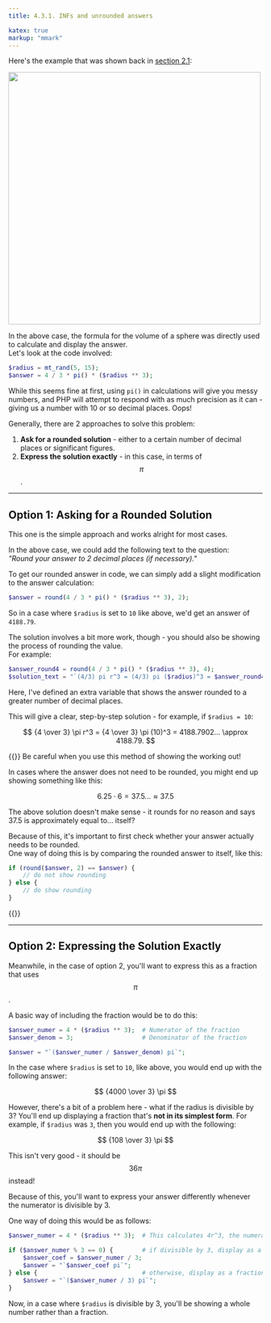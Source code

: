 ```yaml
---
title: 4.3.1. INFs and unrounded answers

katex: true
markup: "mmark"
---
```


Here's the example that was shown back in [section 2.1](/2-design/common-issues):

<img src="https://i.imgur.com/DYm97LY.png" width="500px"/>

In the above case, the formula for the volume of a sphere was directly used to calculate and display the answer. \
Let's look at the code involved: 

```php
$radius = mt_rand(5, 15);
$answer = 4 / 3 * pi() * ($radius ** 3);
```

While this seems fine at first, using `pi()` in calculations will give you messy numbers, and PHP will attempt to respond with as much precision as it can - giving us a number with 10 or so decimal places. Oops!

Generally, there are 2 approaches to solve this problem: 

1. **Ask for a rounded solution** - either to a certain number of decimal places or significant figures.
2. **Express the solution exactly** - in this case, in terms of $$ \pi $$. 

---

## Option 1: Asking for a Rounded Solution

<!-- TODO: Include examples for dealing with SFs -->

This one is the simple approach and works alright for most cases. 

In the above case, we could add the following text to the question: \
*"Round your answer to 2 decimal places (if necessary)."*

To get our rounded answer in code, we can simply add a slight modification to the answer calculation: 
```php
$answer = round(4 / 3 * pi() * ($radius ** 3), 2);
```
So in a case where `$radius` is set to `10` like above, we'd get an answer of `4188.79`. 

The solution involves a bit more work, though - you should also be showing the process of rounding the value. \
For example: 
```php
$answer_round4 = round(4 / 3 * pi() * ($radius ** 3), 4);
$solution_text = "`(4/3) pi r^3 = (4/3) pi ($radius)^3 = $answer_round4... approx $answer."
```

Here, I've defined an extra variable that shows the answer rounded to a greater number of decimal places. 

This will give a clear, step-by-step solution - for example, if `$radius = 10`: 

$$
{4 \over 3} \pi r^3 = {4 \over 3} \pi (10)^3 = 4188.7902... \approx 4188.79.
$$

{{<hint warning>}}
Be careful when you use this method of showing the working out! 

In cases where the answer does not need to be rounded, you might end up showing something like this: 

$$
6.25 \cdot 6 = 37.5... \approx 37.5
$$

The above solution doesn't make sense - it rounds for no reason and says 37.5 is approximately equal to... itself? 

Because of this, it's important to first check whether your answer actually needs to be rounded. \
One way of doing this is by comparing the rounded answer to itself, like this: 
```php
if (round($answer, 2) == $answer) { 
    // do not show rounding
} else {
    // do show rounding
}
```
{{</hint>}}

---

## Option 2: Expressing the Solution Exactly

Meanwhile, in the case of option 2, you'll want to express this as a fraction that uses $$ \pi $$. 

A basic way of including the fraction would be to do this: 
```php
$answer_numer = 4 * ($radius ** 3);  # Numerator of the fraction
$answer_denom = 3;                   # Denominator of the fraction

$answer = "`($answer_numer / $answer_denom) pi`";
```

In the case where `$radius` is set to `10`, like above, you would end up with the following answer: 

$$
{4000 \over 3} \pi 
$$

However, there's a bit of a problem here - what if the radius is divisible by 3? You'll end up displaying a fraction that's **not in its simplest form**. For example, if `$radius` was `3`, then you would end up with the following: 

$$
{108 \over 3} \pi 
$$

This isn't very good - it should be $$36 \pi$$ instead! 

Because of this, you'll want to express your answer differently whenever the numerator is divisible by 3.

One way of doing this would be as follows: 
```php
$answer_numer = 4 * ($radius ** 3);  # This calculates 4r^3, the numerator

if ($answer_numer % 3 == 0) {        # if divisible by 3, display as a whole number
    $answer_coef = $answer_numer / 3;
    $answer = "`$answer_coef pi`";
} else {                             # otherwise, display as a fraction
    $answer = "`($answer_numer / 3) pi`";
}
```

Now, in a case where `$radius` is divisible by 3, you'll be showing a whole number rather than a fraction. 